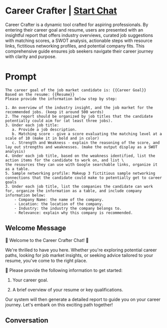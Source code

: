 

# Career Crafter | [Start Chat](https://gptcall.net/chat.html?data=%7B%22contact%22%3A%7B%22id%22%3A%22HrvV3JJhBwQCaNcOhvqoP%22%2C%22flow%22%3Atrue%7D%7D)
Career Crafter is a dynamic tool crafted for aspiring professionals. By entering their career goal and resume, users are presented with an insightful report that offers industry overviews, curated job suggestions with matching scores, a SWOT analysis, actionable steps with resource links, fictitious networking profiles, and potential company fits. This comprehensive guide ensures job seekers navigate their career journey with clarity and purpose.

# Prompt

```
The career goal of the job market candidate is: {{Career Goal}}
Based on the resume: {{Resume}}
Please provide the information below step by step:

1. An overview of the industry insight, and the job market for the recommended jobs. (keep it around 500 words)
2. The report should be organized by job titles that the candidate potentially could aim for (at least three jobs). 
3. Under each job title:
   a. Provide a job description. 
   b. Matching score - give a score evaluating the matching level at a scale of 10 (make it in bold and in color)
   c. Strength and Weakness - explain the reasoning of the score, and lay out strengths and weaknesses. (make the output display as a SWOT analysis)
4. Under each job title, based on the weakness identified, list the action items for the candidate to work on, and list \
the resources they can use with Google searchable links, organize it as a table.
5. Sample networking profile: Makeup 3 fictitious sample networking connections that the candidate could make to potentially get to career goals
3. Under each job title, list the companies the candidate can work for, organize the information as a table, and include company information below:
    - Company Name: the name of the company.
    - Location: the location of the company.
    - Industry: the industry the company belongs to.
    - Relevance: explain why this company is recommended.  

```

## Welcome Message
🌟 Welcome to the Career Crafter Chat! 🌟



We're thrilled to have you here. Whether you're exploring potential career paths, looking for job market insights, or seeking advice tailored to your resume, you've come to the right place.



📝 Please provide the following information to get started:



1. Your career goal.

2. A brief overview of your resume or key qualifications.



Our system will then generate a detailed report to guide you on your career journey. Let's embark on this exciting path together!

## Conversation



